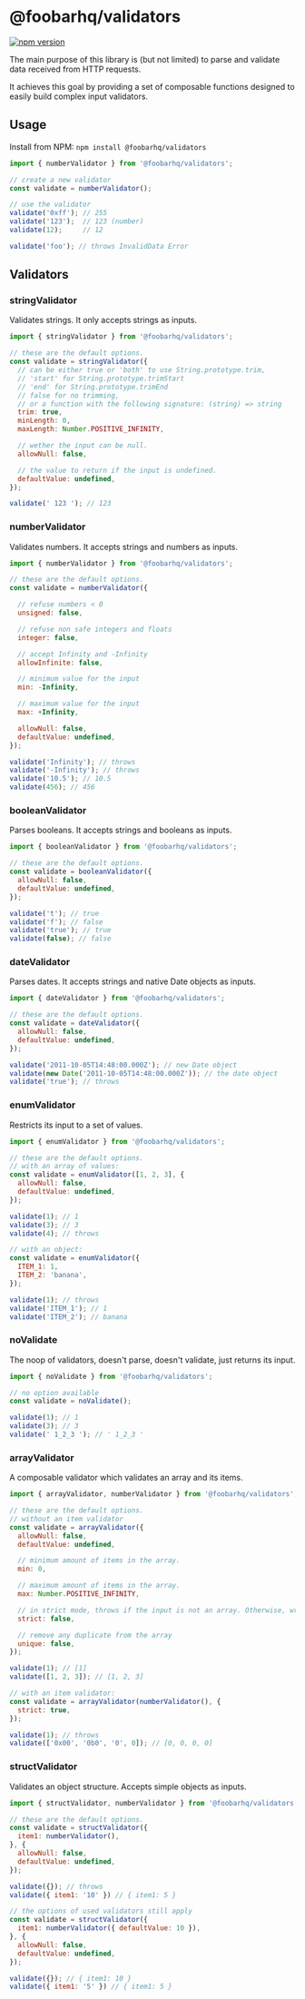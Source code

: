 # @foobarhq/validators

[![npm version](https://badge.fury.io/js/%40foobarhq%2Fvalidators.svg)](https://badge.fury.io/js/%40foobarhq%2Fvalidators)

The main purpose of this library is (but not limited) to parse and validate data received from HTTP requests.

It achieves this goal by providing a set of composable functions designed to easily build complex input validators.

## Usage

Install from NPM: `npm install @foobarhq/validators`

```javascript
import { numberValidator } from '@foobarhq/validators';

// create a new validator
const validate = numberValidator();

// use the validator
validate('0xff'); // 255
validate('123');  // 123 (number)
validate(12);     // 12

validate('foo'); // throws InvalidData Error
```

## Validators

### stringValidator

Validates strings. It only accepts strings as inputs.

```javascript
import { stringValidator } from '@foobarhq/validators';

// these are the default options.
const validate = stringValidator({
  // can be either true or 'both' to use String.prototype.trim,
  // 'start' for String.prototype.trimStart
  // 'end' for String.prototype.trimEnd
  // false for no trimming,
  // or a function with the following signature: (string) => string
  trim: true,
  minLength: 0,
  maxLength: Number.POSITIVE_INFINITY,

  // wether the input can be null.
  allowNull: false,

  // the value to return if the input is undefined.
  defaultValue: undefined,
});

validate(' 123 '); // 123
```

### numberValidator

Validates numbers. It accepts strings and numbers as inputs.

```javascript
import { numberValidator } from '@foobarhq/validators';

// these are the default options.
const validate = numberValidator({

  // refuse numbers < 0
  unsigned: false,

  // refuse non safe integers and floats
  integer: false,

  // accept Infinity and -Infinity
  allowInfinite: false,

  // minimum value for the input
  min: -Infinity,

  // maximum value for the input
  max: +Infinity,

  allowNull: false,
  defaultValue: undefined,
});

validate('Infinity'); // throws
validate('-Infinity'); // throws
validate('10.5'); // 10.5
validate(456); // 456
```

### booleanValidator

Parses booleans. It accepts strings and booleans as inputs.

```javascript
import { booleanValidator } from '@foobarhq/validators';

// these are the default options.
const validate = booleanValidator({
  allowNull: false,
  defaultValue: undefined,
});

validate('t'); // true
validate('f'); // false
validate('true'); // true
validate(false); // false
```

### dateValidator

Parses dates. It accepts strings and native Date objects as inputs.

```javascript
import { dateValidator } from '@foobarhq/validators';

// these are the default options.
const validate = dateValidator({
  allowNull: false,
  defaultValue: undefined,
});

validate('2011-10-05T14:48:00.000Z'); // new Date object
validate(new Date('2011-10-05T14:48:00.000Z')); // the date object
validate('true'); // throws
```

### enumValidator

Restricts its input to a set of values.

```javascript
import { enumValidator } from '@foobarhq/validators';

// these are the default options.
// with an array of values:
const validate = enumValidator([1, 2, 3], {
  allowNull: false,
  defaultValue: undefined,
});

validate(1); // 1
validate(3); // 3
validate(4); // throws

// with an object:
const validate = enumValidator({
  ITEM_1: 1,
  ITEM_2: 'banana',
});

validate(1); // throws
validate('ITEM_1'); // 1
validate('ITEM_2'); // banana
```

### noValidate

The noop of validators, doesn't parse, doesn't validate, just returns its input.

```javascript
import { noValidate } from '@foobarhq/validators';

// no option available
const validate = noValidate();

validate(1); // 1
validate(3); // 3
validate(' 1_2_3 '); // ' 1_2_3 '
```

### arrayValidator

A composable validator which validates an array and its items.

```javascript
import { arrayValidator, numberValidator } from '@foobarhq/validators';

// these are the default options.
// without an item validator
const validate = arrayValidator({
  allowNull: false,
  defaultValue: undefined,

  // minimum amount of items in the array.
  min: 0,

  // maximum amount of items in the array.
  max: Number.POSITIVE_INFINITY,

  // in strict mode, throws if the input is not an array. Otherwise, wraps the input in a new array.
  strict: false,

  // remove any duplicate from the array
  unique: false,
});

validate(1); // [1]
validate([1, 2, 3]); // [1, 2, 3]

// with an item validator:
const validate = arrayValidator(numberValidator(), {
  strict: true,
});

validate(1); // throws
validate(['0x00', '0b0', '0', 0]); // [0, 0, 0, 0]
```

### structValidator

Validates an object structure. Accepts simple objects as inputs.

```javascript
import { structValidator, numberValidator } from '@foobarhq/validators';

// these are the default options.
const validate = structValidator({
  item1: numberValidator(),
}, {
  allowNull: false,
  defaultValue: undefined,
});

validate({}); // throws
validate({ item1: '10' }) // { item1: 5 }

// the options of used validators still apply
const validate = structValidator({
  item1: numberValidator({ defaultValue: 10 }),
}, {
  allowNull: false,
  defaultValue: undefined,
});

validate({}); // { item1: 10 }
validate({ item1: '5' }) // { item1: 5 }
```
